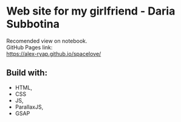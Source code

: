 # Web site for my girlfriend - Daria Subbotina

Recomended view on notebook.<br>
GitHub Pages link:<br>
https://alex-ryap.github.io/spacelove/

## Build with:

- HTML,
- CSS
- JS,
- ParallaxJS,
- GSAP

